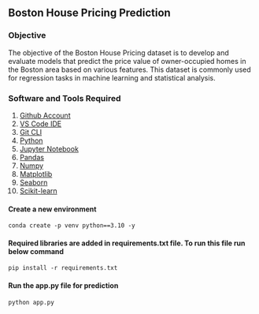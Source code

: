 ## Boston House Pricing Prediction

### Objective
The objective of the Boston House Pricing dataset is to develop and evaluate models that predict the price value of owner-occupied homes in the Boston area based on various features. This dataset is commonly used for regression tasks in machine learning and statistical analysis.

### Software and Tools Required

1. [Github Account](https://github.com)
2. [VS Code IDE](https://code.visualstudio.com)
3. [Git CLI](https://git-scm.com/book/en/v2/Getting-Started-The-Command-Line)
4. [Python](https://www.python.org/downloads/)
5. [Jupyter Notebook](https://jupyter.org/)
6. [Pandas](https://pandas.pydata.org/)
7. [Numpy](https://numpy.org/)
8. [Matplotlib](https://matplotlib.org/)
9. [Seaborn](https://seaborn.pydata.org/)
10. [Scikit-learn](https://scikit-learn.org/stable/)


#### Create a new environment
```
conda create -p venv python==3.10 -y
```

#### Required libraries are added in requirements.txt file. To run this file run below command
```
pip install -r requirements.txt
```

#### Run the app.py file for prediction
```
python app.py
```
